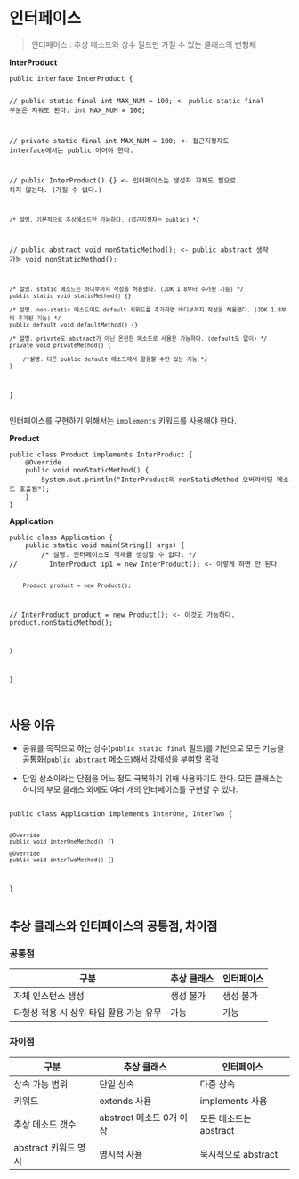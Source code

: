 <h1 id="인터페이스">인터페이스</h1>
<blockquote>
<p>인터페이스 : 추상 메소드와 상수 필드만 가질 수 있는 클래스의 변형체</p>
</blockquote>
<p><strong>InterProduct</strong></p>
<pre><code class="language-java">public interface InterProduct {

//    public static final int MAX_NUM = 100; &lt;- public static final 부분은 지워도 된다.
    int MAX_NUM = 100;

//    private static final int MAX_NUM = 100; &lt;- 접근지정자도 interface에서는 public 이어야 한다.

//    public InterProduct() {} &lt;- 인터페이스는 생성자 자체도 필요로 하지 않는다. (가질 수 없다.)

    /* 설명. 기본적으로 추상메소드만 가능하다. (접근지정자는 public) */
//    public abstract void nonStaticMethod(); &lt;- public abstract 생략 가능
    void nonStaticMethod();

    /* 설명. static 메소드는 바디부까지 작성을 허용했다. (JDK 1.8부터 추가된 기능) */
    public static void staticMethod() {}

    /* 설명. non-static 메소드여도 default 키워드를 추가하면 바디부까지 작성을 허용했다. (JDK 1.8부터 추가된 기능) */
    public default void defaultMethod() {}

    /* 설명. private도 abstract가 아닌 온전한 메소드로 사용은 가능하다. (default도 없이) */
    private void privateMethod() {

        /*설명. 다른 public default 메소드에서 활용할 수만 있는 기능 */
    }
}
</code></pre>
<p>인터페이스를 구현하기 위해서는 <code>implements</code> 키워드를 사용해야 한다.</p>
<p><strong>Product</strong></p>
<pre><code class="language-java">public class Product implements InterProduct {
    @Override
    public void nonStaticMethod() {
        System.out.println(&quot;InterProduct의 nonStaticMethod 오버라이딩 메소드 호출됨&quot;);
    }
}</code></pre>
<p><strong>Application</strong></p>
<pre><code class="language-java">public class Application {
    public static void main(String[] args) {
        /* 설명. 인터페이스도 객체를 생성할 수 없다. */
//        InterProduct ip1 = new InterProduct(); &lt;- 이렇게 하면 안 된다.

        Product product = new Product();
//        InterProduct product = new Product(); &lt;- 이것도 가능하다.
        product.nonStaticMethod();

    }
}</code></pre>
<p><img alt="" src="https://velog.velcdn.com/images/jojehuni_9759/post/afca360e-f7fa-4888-a23d-1b9e27479ab4/image.png" /></p>
<h2 id="사용-이유">사용 이유</h2>
<ul>
<li><p>공유를 목적으로 하는 상수(<code>public static final</code> 필드)를 기반으로 모든 기능을 공통화(<code>public abstract</code> 메소드)해서 강제성을 부여할 목적</p>
</li>
<li><p>단일 상소이라는 단점을 어느 정도 극복하기 위해 사용하기도 한다. 모든 클래스는 하나의 부모 클래스 외에도 여러 개의 인터페이스를 구현할 수 있다.</p>
</li>
</ul>
<p><img alt="" src="https://velog.velcdn.com/images/jojehuni_9759/post/41ed9a41-5906-4c9e-87e8-885d21c8934c/image.png" /></p>
<pre><code class="language-java">public class Application implements InterOne, InterTwo {

    @Override
    public void interOneMethod() {}

    @Override
    public void interTwoMethod() {}
}</code></pre>
<h2 id="추상-클래스와-인터페이스의-공통점-차이점">추상 클래스와 인터페이스의 공통점, 차이점</h2>
<h3 id="공통점">공통점</h3>
<table>
<thead>
<tr>
<th>구분</th>
<th>추상 클래스</th>
<th>인터페이스</th>
</tr>
</thead>
<tbody><tr>
<td>자체 인스턴스 생성</td>
<td>생성 불가</td>
<td>생성 불가</td>
</tr>
<tr>
<td>다형성 적용 시 상위 타입 활용 가능 유무</td>
<td>가능</td>
<td>가능</td>
</tr>
</tbody></table>
<h3 id="차이점">차이점</h3>
<table>
<thead>
<tr>
<th>구분</th>
<th>추상 클래스</th>
<th>인터페이스</th>
</tr>
</thead>
<tbody><tr>
<td>상속 가능 범위</td>
<td>단일 상속</td>
<td>다중 상속</td>
</tr>
<tr>
<td>키워드</td>
<td>extends 사용</td>
<td>implements 사용</td>
</tr>
<tr>
<td>추상 메소드 갯수</td>
<td>abstract 메소드 0개 이상</td>
<td>모든 메소드는 abstract</td>
</tr>
<tr>
<td>abstract 키워드 명시</td>
<td>명시적 사용</td>
<td>묵시적으로 abstract</td>
</tr>
</tbody></table>
